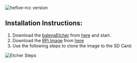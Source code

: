 
![hefive-rcc version](https://img.shields.io/github/release/he-five/images-rpi.svg)

## Installation Instructions:
1. Download the [balenaEtcher](https://github-production-release-asset-2e65be.s3.amazonaws.com/45055693/b6885800-3b97-11e9-9b70-a21531639bd1?X-Amz-Algorithm=AWS4-HMAC-SHA256&X-Amz-Credential=AKIAIWNJYAX4CSVEH53A%2F20190304%2Fus-east-1%2Fs3%2Faws4_request&X-Amz-Date=20190304T014305Z&X-Amz-Expires=300&X-Amz-Signature=b48c92f73b31504e6ffaf056457659f583517e82ee0fab08667dec2af774e2f2&X-Amz-SignedHeaders=host&actor_id=20400443&response-content-disposition=attachment%3B%20filename%3DbalenaEtcher-Portable-1.5.5-x64.exe&response-content-type=application%2Foctet-stream) from [here](https://github-production-release-asset-2e65be.s3.amazonaws.com/45055693/b6885800-3b97-11e9-9b70-a21531639bd1?X-Amz-Algorithm=AWS4-HMAC-SHA256&X-Amz-Credential=AKIAIWNJYAX4CSVEH53A%2F20190304%2Fus-east-1%2Fs3%2Faws4_request&X-Amz-Date=20190304T014305Z&X-Amz-Expires=300&X-Amz-Signature=b48c92f73b31504e6ffaf056457659f583517e82ee0fab08667dec2af774e2f2&X-Amz-SignedHeaders=host&actor_id=20400443&response-content-disposition=attachment%3B%20filename%3DbalenaEtcher-Portable-1.5.5-x64.exe&response-content-type=application%2Foctet-stream) and start.
2. Download the [RPi Image](https://github.com/he-five/images-rpi/releases/download/v0.0.1/hefive-rcc-br-v0.0.1.img.xz) from [here](https://github.com/he-five/images-rpi/releases/download/v0.0.1/hefive-rcc-br-v0.0.1.img.xz)
3. Use the following steps to clone the image to the SD Card:

![Etcher Steps](https://www.balena.io/static/steps-8006dca57323756b1b84fb9408742409.gif)
